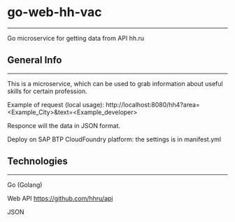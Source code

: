# go-web-hh-vac
***
Go microservice for getting data from API hh.ru
## General Info
***
This is a microservice, which can be used to grab information
about useful skills for certain profession.

Example of request (local usage):
http://localhost:8080/hh4?area=<Example_City>&text=<Example_developer>

Responce will the data in JSON format.

Deploy on SAP BTP CloudFoundry platform: the settings is in manifest.yml
## Technologies
***
Go (Golang)

Web API https://github.com/hhru/api

JSON